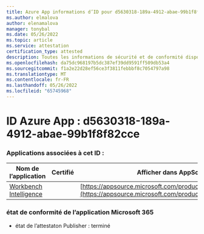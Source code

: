 ```yaml
---
title: Azure App informations d’ID pour d5630318-189a-4912-abae-99b1f8f82cce
ms.author: elmalova
author: elenamalova
manager: tonybal
ms.date: 05/26/2022
ms.topic: article
ms.service: attestation
certification_type: attested
description: Toutes les informations de sécurité et de conformité disponibles pour d5630318-189a-4912-abae-99b1f8f82cce.
ms.openlocfilehash: da75dc968197b5dc387ef39dd9591ff509db53a4
ms.sourcegitcommit: f1a2e22d28ef56ce3f3811febbbf8c7054797a98
ms.translationtype: MT
ms.contentlocale: fr-FR
ms.lasthandoff: 05/26/2022
ms.locfileid: "65745968"
---
```

# <a name="azure-app-id-d5630318-189a-4912-abae-99b1f8f82cce"></a>ID Azure App : d5630318-189a-4912-abae-99b1f8f82cce


### <a name="apps-associated-with-this-id"></a>Applications associées à cet ID :
| **Nom de l’application** | **Certifié** | **Afficher dans AppSource** |
|--------------|---------------|-----------------------|
| [Workbench Intelligence](../forward/WA200002705.md) |  | [https://appsource.microsoft.com/product/office/WA200002705](https://appsource.microsoft.com/product/office/WA200002705) |

### <a name="microsoft-365-app-compliance-status"></a>état de conformité de l’application Microsoft 365
- état de l’attestaton Publisher : terminé
